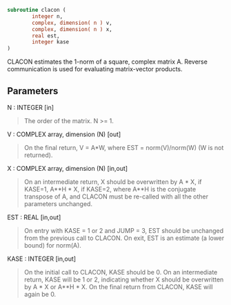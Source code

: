 ```fortran
subroutine clacon (
        integer n,
        complex, dimension( n ) v,
        complex, dimension( n ) x,
        real est,
        integer kase
)
```

CLACON estimates the 1-norm of a square, complex matrix A.
Reverse communication is used for evaluating matrix-vector products.

## Parameters
N : INTEGER [in]
> The order of the matrix.  N >= 1.

V : COMPLEX array, dimension (N) [out]
> On the final return, V = A\*W,  where  EST = norm(V)/norm(W)
> (W is not returned).

X : COMPLEX array, dimension (N) [in,out]
> On an intermediate return, X should be overwritten by
> A \* X,   if KASE=1,
> A\*\*H \* X,  if KASE=2,
> where A\*\*H is the conjugate transpose of A, and CLACON must be
> re-called with all the other parameters unchanged.

EST : REAL [in,out]
> On entry with KASE = 1 or 2 and JUMP = 3, EST should be
> unchanged from the previous call to CLACON.
> On exit, EST is an estimate (a lower bound) for norm(A).

KASE : INTEGER [in,out]
> On the initial call to CLACON, KASE should be 0.
> On an intermediate return, KASE will be 1 or 2, indicating
> whether X should be overwritten by A \* X  or A\*\*H \* X.
> On the final return from CLACON, KASE will again be 0.
